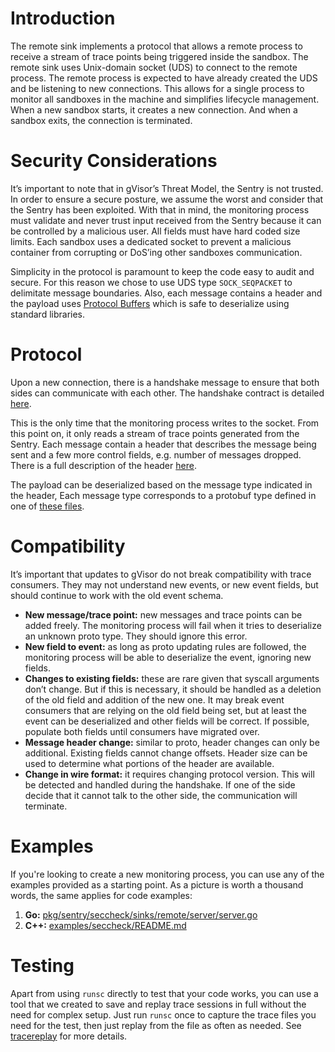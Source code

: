 # Introduction

The remote sink implements a protocol that allows a remote process to receive a
stream of trace points being triggered inside the sandbox. The remote sink uses
Unix-domain socket (UDS) to connect to the remote process. The remote process is
expected to have already created the UDS and be listening to new connections.
This allows for a single process to monitor all sandboxes in the machine and
simplifies lifecycle management. When a new sandbox starts, it creates a new
connection. And when a sandbox exits, the connection is terminated.

# Security Considerations

It’s important to note that in gVisor’s Threat Model, the Sentry is not trusted.
In order to ensure a secure posture, we assume the worst and consider that the
Sentry has been exploited. With that in mind, the monitoring process must
validate and never trust input received from the Sentry because it can be
controlled by a malicious user. All fields must have hard coded size limits.
Each sandbox uses a dedicated socket to prevent a malicious container from
corrupting or DoS’ing other sandboxes communication.

Simplicity in the protocol is paramount to keep the code easy to audit and
secure. For this reason we chose to use UDS type `SOCK_SEQPACKET` to delimitate
message boundaries. Also, each message contains a header and the payload uses
[Protocol Buffers](https://developers.google.com/protocol-buffers) which is safe
to deserialize using standard libraries.

# Protocol

Upon a new connection, there is a handshake message to ensure that both sides
can communicate with each other. The handshake contract is detailed
[here](https://cs.opensource.google/gvisor/gvisor/+/master:pkg/sentry/seccheck/points/common.proto;drc=e06df74a657e01008194f905f2795d43dd5a825e;bpv=1;bpt=1;l=63?gsn=Handshake&gs=kythe%3A%2F%2Fgithub.com%2Fgoogle%2Fgvisor%3Flang%3Dprotobuf%3Fpath%3Dpkg%2Fsentry%2Fseccheck%2Fpoints%2Fcommon.proto%234.0).

This is the only time that the monitoring process writes to the socket. From
this point on, it only reads a stream of trace points generated from the Sentry.
Each message contain a header that describes the message being sent and a few
more control fields, e.g. number of messages dropped. There is a full
description of the header
[here](https://cs.opensource.google/gvisor/gvisor/+/master:pkg/sentry/seccheck/sinks/remote/wire/wire.go).

The payload can be deserialized based on the message type indicated in the
header, Each message type corresponds to a protobuf type defined in one of
[these files](https://cs.opensource.google/gvisor/gvisor/+/master:pkg/sentry/seccheck/points/).

# Compatibility

It’s important that updates to gVisor do not break compatibility with trace
consumers. They may not understand new events, or new event fields, but should
continue to work with the old event schema.

*   **New message/trace point:** new messages and trace points can be added
    freely. The monitoring process will fail when it tries to deserialize an
    unknown proto type. They should ignore this error.
*   **New field to event:** as long as proto updating rules are followed, the
    monitoring process will be able to deserialize the event, ignoring new
    fields.
*   **Changes to existing fields:** these are rare given that syscall arguments
    don’t change. But if this is necessary, it should be handled as a deletion
    of the old field and addition of the new one. It may break event consumers
    that are relying on the old field being set, but at least the event can be
    deserialized and other fields will be correct. If possible, populate both
    fields until consumers have migrated over.
*   **Message header change:** similar to proto, header changes can only be
    additional. Existing fields cannot change offsets. Header size can be used
    to determine what portions of the header are available.
*   **Change in wire format:** it requires changing protocol version. This will
    be detected and handled during the handshake. If one of the side decide that
    it cannot talk to the other side, the communication will terminate.

# Examples

If you're looking to create a new monitoring process, you can use any of the
examples provided as a starting point. As a picture is worth a thousand words,
the same applies for code examples:

1.  **Go:**
    [pkg/sentry/seccheck/sinks/remote/server/server.go](https://cs.opensource.google/gvisor/gvisor/+/master:pkg/sentry/seccheck/sinks/remote/server/server.go)
1.  **C++:**
    [examples/seccheck/README.md](../../../../../examples/seccheck/README.md)

# Testing

Apart from using `runsc` directly to test that your code works, you can use a
tool that we created to save and replay trace sessions in full without the need
for complex setup. Just run `runsc` once to capture the trace files you need for
the test, then just replay from the file as often as needed. See
[tracereplay](../../../../../tools/tracereplay/README.md) for more details.
